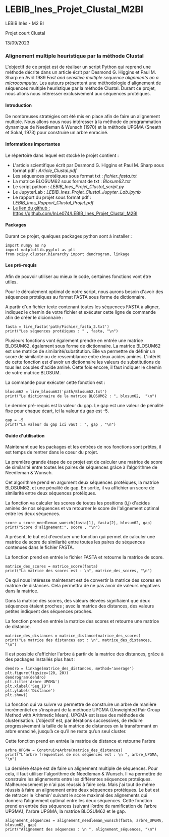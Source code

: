 # LEBIB_Ines_Projet_Clustal_M2BI


LEBIB Inès - M2 BI                                      

Projet court Clustal

13/09/2023




### **Alignement multiple heuristique par la méthode Clustal** ###


L'objectif de ce projet est de réaliser un script Python qui reprend une méthode décrite dans un article écrit par Desmond G. Higgins et Paul M. Sharp en Avril 1989 *Fast and sensitive multiple sequence alignments on a microcomputer*. Les auteurs présentent une méthodologie d'alignement de séquences multiple heuristique par la méthode Clustal. 
Durant ce projet, nous allons nous intéresser exclusivement aux séquences protéiques. 



#### **Introduction** ####

De nombreuses stratégies ont été mis en place afin de faire un alignement multiple. Nous allons nous nous intéresser à la méthode de programmation dynamique de Needleman & Wunsch (1970) et la méthode UPGMA (Sneath et Sokal, 1973) pour construire un arbre enraciné. 



#### **Informations importantes** ####

Le répertoire dans lequel est stocké le projet contient : 

- L'article scientifique écrit par Desmond G. Higgins et Paul M. Sharp sous format pdf : *Article_Clustal.pdf*
- Les séquences protéiques sous format txt : *fichier_fasta.txt*
- La matrice BLOSUM62 sous format de txt : *Blosum62.txt*
- Le script python : *LEBIB_Ines_Projet_Clustal_script.py*
- Le JupyterLab : *LEBIB_Ines_Projet_Clustal_Jupyter_Lab.ipynb*
- Le rapport du projet sous format pdf : *LEBIB_Ines_Rapport_Clustal_Projet.pdf*
- [Le lien du github : ](https://github.com/InLe074/LEBIB_Ines_Projet_Clustal_M2BI) https://github.com/InLe074/LEBIB_Ines_Projet_Clustal_M2BI



#### **Packages** ####

Durant ce projet, quelques packages python sont à installer :

```
import numpy as np
import matplotlib.pyplot as plt
from scipy.cluster.hierarchy import dendrogram, linkage
```



#### **Les pré-requis** ####

Afin de pouvoir utiliser au mieux le code, certaines fonctions vont être utiles.

Pour le déroulement optimal de notre script, nous aurons besoin d'avoir des séquences protéiques au format FASTA sous forme de dictionnaire. 

A partir d'un fichier texte contenant toutes les séquences FASTA à aligner, indiquez le chemin de votre fichier et exécuter cette ligne de commande afin de créer le dicionnaire :

```
fasta = lire_fasta('path/Fichier_fasta_2.txt')
print("Les séquences protéiques : " , fasta, "\n")

```

Plusieurs fonctions vont également prendre en entrée une matrice BLOSUM62, également sous forme de dictionnaire. La matrice BLOSUM62 est une matrice de similarité/substitution. Elle va permettre de définir un score de similarité ou de ressemblance entre deux acides aminés. L'intérêt de cette fonction est d'avoir un dictionnaire les valeurs de substitutions de tous les couples d'acide aminé. Cette fois encore, il faut indiquer le chemin de votre matrice BLOSUM. 

La commande pour exécuter cette fonction est : 

```
blosum62 = lire_blosum62('path/Blosum62.txt')
print("Le dictionnaire de la matrice BLOSUM62 : ", blosum62,  "\n")

```

Le dernier pré-requis est la valeur du gap. Le gap est une valeur de pénalité fixe pour chaque écart, ici la valeur du gap est -5.

```
gap = -5
print("La valeur du gap ici vaut : ", gap , "\n")
```



#### **Guide d'utilisation** ####

Maintenant que les packages et les entrées de nos fonctions sont prêtes, il est temps de rentrer dans le coeur du projet.


La première grande étape de ce projet est de calculer une matrice de score de similarité entre toutes les paires de séquences grâce à l’algorithme de Needleman & Wunsch.

Cet algorithme prend en argument deux séquences protéiques, la matrice BLOSUM62, et une pénalité de gap. En sortie, il va affichier un score de similarité entre deux séquences protéiques.

La fonction va calculer les scores de toutes les positions (i,j) d'acides aminés de nos séquences et va retourner le score de l'alignement optimal entre les deux séquences.

```
score = score_needleman_wunsch(fasta[1], fasta[2], blosum62, gap)
print("Score d'alignement:", score , "\n")
```

A présent, le but est d'exectuer une fonction qui permet de calculer une matrice de score de similarité entre toutes les paires de séquences contenues dans le fichier FASTA. 

La fonction prend en entrée le fichier FASTA et retourne la matrice de score.

```
matrice_des_scores = matrice_score(fasta)
print("La matrice des scores est : \n", matrice_des_scores, "\n")
```

Ce qui nous intéresse maintenant est de convertir la matrice des scores en matrice de distances. Cela permettra de ne pas avoir de valeurs négatives dans la matrice. 

Dans la matrice des scores, des valeurs élevées signifiaient que deux séquences étaient proches ; avec la matrice des distances, des valeurs petites indiquent des séquences proches.

La fonction prend en entrée la matrice des scores et retourne une matrice de distance.

```
matrice_des_distances = matrice_distance(matrice_des_scores)
print("La matrice des distances est : \n", matrice_des_distances, "\n")
```

Il est possible d'affichier l'arbre à partir de la matrice des distances, grâce à des packages installés plus haut : 

```
dendro = linkage(matrice_des_distances, method='average')
plt.figure(figsize=(20, 20))
dendrogram(dendro)
plt.title('Arbre UPGMA')
plt.xlabel('Seq_ID')
plt.ylabel('Distance')
plt.show()
```

La fonction qui va suivre va permettre de construire un arbre de manière incrémentiel en s'inspirant de la méthode UPGMA (Unweighted Pair Group Method with Arithmetic Mean). UPGMA est issue des méthodes de clusterisation. L’objectif est, par itérations successives, de réduire progressivement la taille de la matrice de distances en la transformant en arbre enraciné, jusqu’à ce qu’il ne reste qu’un seul cluster.

Cette fonction prend en entrée la matrice de distance et retourne l'arbre 

```
arbre_UPGMA = ConstruireArbre(matrice_des_distances)
print("L'arbre fréquentiel de nos séquences est : \n ", arbre_UPGMA, "\n")
```

La dernière étape est de faire un alignement multiple de séquences. Pour cela, il faut utiliser l'algorithme de Needleman & Wunsch. Il va permettre de construire les alignements entre les différentes séquences protéiques.
Malheureusement je n'ai pas réussis à faire cela. Mais j'ai tout de même réussis à faire un alignement entre deux séquences protéiques.
Le but est de retracer le ‘chemin’ suivant le score maximal des alignements qui donnera l’alignement optimal entre les deux séquences. 
Cette fonction prend en entrée des séquences (suivant l’ordre de ramification de l’arbre UPGMA), l'arbre UPGMA, la matrice BLOSUM62 et le gap. 

```
alignement_séquences = alignement_needleman_wunsch(fasta, arbre_UPGMA, blosum62, gap)
print("Alignement des séquences : \n ", alignement_séquences, "\n")
```
                 









